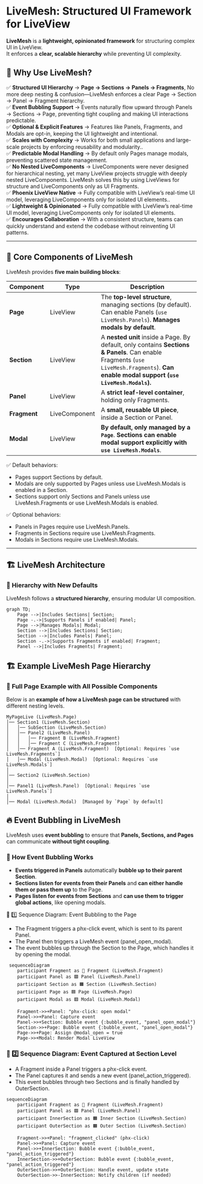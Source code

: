 # LiveMesh: Structured UI Framework for LiveView

**LiveMesh** is a **lightweight, opinionated framework** for structuring complex UI in LiveView.  
It enforces a **clear, scalable hierarchy** while preventing UI complexity.

## 🚀 **Why Use LiveMesh?**


✅ **Structured UI Hierarchy** → **Page → Sections → Panels → Fragments**, No more deep nesting & confusion—LiveMesh enforces a clear Page → Section → Panel → Fragment hierarchy.  
✅ **Event Bubbling Support** → Events naturally flow upward through Panels → Sections → Page, preventing tight coupling and making UI interactions predictable.  
✅ **Optional & Explicit Features** → Features like Panels, Fragments, and Modals are opt-in, keeping the UI lightweight and intentional.  
✅ **Scales with Complexity** → Works for both small applications and large-scale projects by enforcing reusability and modularity..  
✅ **Predictable Modal Handling** → By default only Pages manage modals, preventing scattered state management.  
✅ **No Nested LiveComponents** → LiveComponents were never designed for hierarchical nesting, yet many LiveView projects struggle with deeply nested LiveComponents. LiveMesh solves this by using LiveViews for structure and LiveComponents only as UI Fragments.  
✅ **Phoenix LiveView Native** → Fully compatible with LiveView’s real-time UI model, leveraging LiveComponents only for isolated UI elements..  
✅ **Lightweight & Opinionated** → Fully compatible with LiveView’s real-time UI model, leveraging LiveComponents only for isolated UI elements.  
✅ **Encourages Collaboration** →  With a consistent structure, teams can quickly understand and extend the codebase without reinventing UI patterns.  

---

## 📂 **Core Components of LiveMesh**
LiveMesh provides **five main building blocks**:

| Component      | Type | Description |
|---------------|------|------------|
| **Page**      | LiveView | The **top-level structure**, managing sections (by default). Can enable Panels (`use LiveMesh.Panels`). **Manages modals by default**. |
| **Section**   | LiveView | A **nested unit** inside a Page. By default, only contains **Sections & Panels**. Can enable Fragments (`use LiveMesh.Fragments`). **Can enable modal support (`use LiveMesh.Modals`).** |
| **Panel**     | LiveView | A **strict leaf-level container**, holding only Fragments. |
| **Fragment**  | LiveComponent | A **small, reusable UI piece**, inside a Section or Panel. |
| **Modal**     | LiveView | **By default, only managed by a `Page`**. **Sections can enable modal support explicitly with `use LiveMesh.Modals`**. |

✅ Default behaviors:
* Pages support Sections by default.
* Modals are only supported by Pages unless use LiveMesh.Modals is enabled in a Section.
* Sections support only Sections and Panels unless use LiveMesh.Fragments or use LiveMesh.Modals is enabled.

✅ Optional behaviors:
* Panels in Pages require use LiveMesh.Panels.
* Fragments in Sections require use LiveMesh.Fragments.
* Modals in Sections require use LiveMesh.Modals.

---

## 🏗️ **LiveMesh Architecture**
### **🔷 Hierarchy with New Defaults**
LiveMesh follows a **structured hierarchy**, ensuring modular UI composition.

```mermaid
graph TD;
    Page -->|Includes Sections| Section;
    Page -.->|Supports Panels if enabled| Panel;
    Page -->|Manages Modals| Modal;
    Section -->|Includes Sections| Section;
    Section -->|Includes Panels| Panel;
    Section -.->|Supports Fragments if enabled| Fragment;
    Panel -->|Includes Fragments| Fragment;
```
    
## 🏗️ **Example LiveMesh Page Hierarchy**
### **🔷 Full Page Example with All Possible Components**
Below is an **example of how a LiveMesh page can be structured** with different nesting levels.

```
MyPageLive (LiveMesh.Page)
│── Section1 (LiveMesh.Section)
│   │── SubSection (LiveMesh.Section)
│   │── Panel2 (LiveMesh.Panel)
│   │   │── Fragment B (LiveMesh.Fragment)
│   │   │── Fragment C (LiveMesh.Fragment)
│   │── Fragment A (LiveMesh.Fragment)  [Optional: Requires `use LiveMesh.Fragments`]
│   │── Modal (LiveMesh.Modal)  [Optional: Requires `use LiveMesh.Modals`]
│
│── Section2 (LiveMesh.Section)
│
│── Panel1 (LiveMesh.Panel)  [Optional: Requires `use LiveMesh.Panels`]
│
│── Modal (LiveMesh.Modal)  [Managed by `Page` by default]
```

## 🔥 Event Bubbling in LiveMesh
LiveMesh uses **event bubbling** to ensure that **Panels, Sections, and Pages** can communicate **without tight coupling**.

### **📌 How Event Bubbling Works**
- **Events triggered in Panels** automatically **bubble up to their parent Section**.
- **Sections listen for events from their Panels** and **can either handle them or pass them up** to the Page.
- **Pages listen for events from Sections** and **can use them to trigger global actions**, like opening modals.

🚀 1️⃣ Sequence Diagram: Event Bubbling to the Page
* The Fragment triggers a phx-click event, which is sent to its parent Panel.
* The Panel then triggers a LiveMesh event (panel_open_modal).
* The event bubbles up through the Section to the Page, which handles it by opening the modal.

```mermaid
 sequenceDiagram
    participant Fragment as 🔹 Fragment (LiveMesh.Fragment)
    participant Panel as 🟩 Panel (LiveMesh.Panel)
    participant Section as 🟧 Section (LiveMesh.Section)
    participant Page as 🟦 Page (LiveMesh.Page)
    participant Modal as 🟥 Modal (LiveMesh.Modal)

    Fragment->>+Panel: "phx-click: open modal"
    Panel->>+Panel: Capture event
    Panel->>+Section: Bubble event {:bubble_event, "panel_open_modal"}
    Section->>+Page: Bubble event {:bubble_event, "panel_open_modal"}
    Page->>+Page: Assign @modal_open = true
    Page->>+Modal: Render Modal LiveView
```

### **🚀 2️⃣ Sequence Diagram: Event Captured at Section Level**
* A Fragment inside a Panel triggers a phx-click event.
* The Panel captures it and sends a new event (panel_action_triggered).
* This event bubbles through two Sections and is finally handled by OuterSection.

```mermaid
sequenceDiagram
    participant Fragment as 🔹 Fragment (LiveMesh.Fragment)
    participant Panel as 🟩 Panel (LiveMesh.Panel)
    participant InnerSection as 🟧 Inner Section (LiveMesh.Section)
    participant OuterSection as 🟧 Outer Section (LiveMesh.Section)

    Fragment->>+Panel: "fragment_clicked" (phx-click)
    Panel->>+Panel: Capture event
    Panel->>+InnerSection: Bubble event {:bubble_event, "panel_action_triggered"}
    InnerSection->>+OuterSection: Bubble event {:bubble_event, "panel_action_triggered"}
    OuterSection->>+OuterSection: Handle event, update state
    OuterSection->>-InnerSection: Notify children (if needed)
```